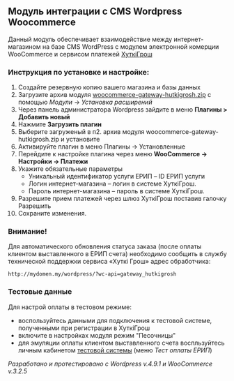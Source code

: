 ## Модуль интеграции с CMS Wordpress Woocommerce

Данный модуль обеспечивает взаимодействие между интернет-магазином на базе CMS WordPress с модулем электронной комерции WooCommerce и сервисом платежей [ХуткiГрош](hutkigrosh.by)
  

### Инструкция по установке и настройке:
1. Создайте резервную копию вашего магазина и базы данных
2. Загрузите архив модуля [woocommerce-gateway-hutkigrosh.zip](https://github.com/esasby/hgrosh/tree/master/CMS/Plugins/WordPress/woocommerce-gateway-hutkigrosh/woocommerce-gateway-hutkigrosh.zip) с помощью _Модули_ -> _Установка расширений_
3. Через панель администратора Wordpress зайдите в меню __Плагины > Добавить новый__
4. Нажмите __Загрузить плагин__
5. Выберите загруженый в п2. архив модуля woocommerce-gateway-hutkigrosh.zip и установите
6. Активируйте плагин в меню Плагины -> Установленные
7. Перейдите к настройке плагина через меню __WooCommerce -> Настройки -> Платежи__
8. Укажите обязательные параметры
    * Уникальный идентификатор услуги ЕРИП – ID ЕРИП услуги
    * Логин интернет-магазина – логин в системе ХуткiГрош.
    * Пароль интернет-магазина – пароль в системе ХуткiГрош.
5. Разрешите прием платежей через шлюз ХуткiГрош поставив галочку Разрешить
6. Сохраните изменения.

### Внимание!
Для автоматического обновления статуса заказа (после оплаты клиентом выставленного в ЕРИП счета) необходимо сообщить в службу технической поддержки сервиса «Хуткi Грош» адрес обработчика:
```
http://mydomen.my/wordpress/?wc-api=gateway_hutkigrosh
```

### Тестовые данные
Для настрой оплаты в тестовом режиме:
 * воспользуйтесь данными для подключения к тестовой системе, полученными при регистрации в ХуткiГрош
 * включите в настройках модуля режим "Песочницы" 
 * для эмуляции оплаты клиентом выставленного счета воспльзуйтесь личным кабинетом [тестовой системы](https://trial.hgrosh.by) (меню _Тест оплаты ЕРИП_)

_Разработано и протестировано с Wordpress v.4.9.1 и WooCommerce v.3.2.5_

